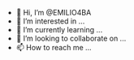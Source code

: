 - 👋 Hi, I’m @EMILIO4BA
- 👀 I’m interested in ...
- 🌱 I’m currently learning ...
- 💞️ I’m looking to collaborate on ...
- 📫 How to reach me ...

<!---
EMILIO4BA/EMILIO4BA is a ✨ special ✨ repository because its `README.md` (this file) appears on your GitHub profile.
You can click the Preview link to take a look at your changes.
--->
